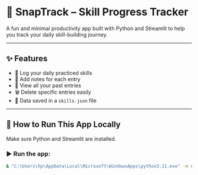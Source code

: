 # 🚀 SnapTrack – Skill Progress Tracker

A fun and minimal productivity app built with Python and Streamlit to help you track your daily skill-building journey.

---

## ✨ Features

- 📅 Log your daily practiced skills
- 📝 Add notes for each entry
- 👀 View all your past entries
- 🗑️ Delete specific entries easily
- 💾 Data saved in a `skills.json` file

---

## 🧪 How to Run This App Locally

Make sure Python and Streamlit are installed.

### ▶️ Run the app:
```bash
& "C:\Users\hp\AppData\Local\Microsoft\WindowsApps\python3.11.exe" -m streamlit run snaptrack.py
